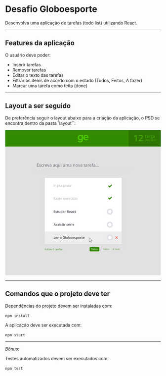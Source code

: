 # Desafio Globoesporte

Desenvolva uma aplicação de tarefas (todo list) utilizando React.

---

## Features da aplicação

O usuário deve poder:

- Inserir tarefas
- Remover tarefas
- Editar o texto das tarefas
- Filtrar os items de acordo com o estado (Todos, Feitos, A fazer)
- Marcar uma tarefa como feita (done)

---

## Layout a ser seguido

De preferência seguir o layout abaixo para a criação da aplicação, o PSD se encontra dentro da pasta `layout``:

![layout](./layout/layout.jpg)

---

## Comandos que o projeto deve ter

Dependências do projeto devem ser instaladas com:

`npm install`

A aplicação deve ser executada com:

`npm start`

---

*Bônus:*

Testes automatizados devem ser executados com:

`npm test`
